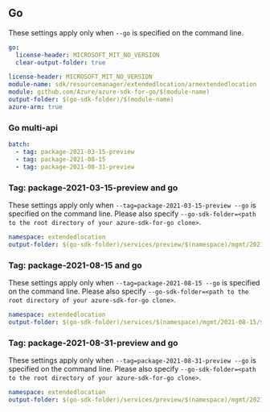 ## Go

These settings apply only when `--go` is specified on the command line.

```yaml $(go) && !$(track2)
go:
  license-header: MICROSOFT_MIT_NO_VERSION
  clear-output-folder: true
```

``` yaml $(go) && $(track2)
license-header: MICROSOFT_MIT_NO_VERSION
module-name: sdk/resourcemanager/extendedlocation/armextendedlocation
module: github.com/Azure/azure-sdk-for-go/$(module-name)
output-folder: $(go-sdk-folder)/$(module-name)
azure-arm: true
```

### Go multi-api

```yaml $(go) && $(multiapi)
batch:
  - tag: package-2021-03-15-preview
  - tag: package-2021-08-15
  - tag: package-2021-08-31-preview
```

### Tag: package-2021-03-15-preview and go

These settings apply only when `--tag=package-2021-03-15-preview --go` is specified on the command line.
Please also specify `--go-sdk-folder=<path to the root directory of your azure-sdk-for-go clone>`.

```yaml $(tag) == 'package-2021-03-15-preview' && $(go)
namespace: extendedlocation
output-folder: $(go-sdk-folder)/services/preview/$(namespace)/mgmt/2021-03-15-preview/$(namespace)
```

### Tag: package-2021-08-15 and go

These settings apply only when `--tag=package-2021-08-15 --go` is specified on the command line.
Please also specify `--go-sdk-folder=<path to the root directory of your azure-sdk-for-go clone>`.

```yaml $(tag) == 'package-2021-08-15' && $(go)
namespace: extendedlocation
output-folder: $(go-sdk-folder)/services/$(namespace)/mgmt/2021-08-15/$(namespace)
```

### Tag: package-2021-08-31-preview and go

These settings apply only when `--tag=package-2021-08-31-preview --go` is specified on the command line.
Please also specify `--go-sdk-folder=<path to the root directory of your azure-sdk-for-go clone>`.

```yaml $(tag) == 'package-2021-08-31-preview' && $(go)
namespace: extendedlocation
output-folder: $(go-sdk-folder)/services/preview/$(namespace)/mgmt/2021-08-31-preview/$(namespace)
```
